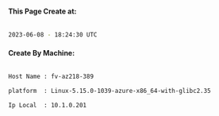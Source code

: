 
   
#### This Page Create at:

```bash

2023-06-08 - 18:24:30 UTC

```

#### Create By Machine:

```bash

Host Name : fv-az218-389

platform  : Linux-5.15.0-1039-azure-x86_64-with-glibc2.35

Ip Local  : 10.1.0.201

```

